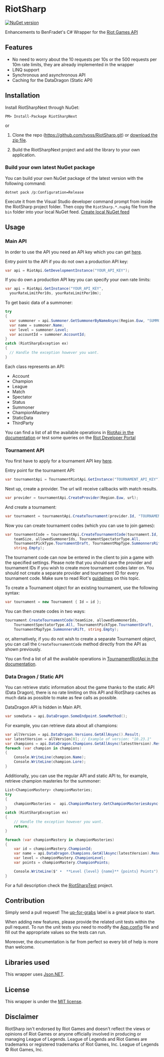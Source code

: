 # RiotSharp

[![NuGet version](https://badge.fury.io/nu/RiotSharpNext.svg)](https://badge.fury.io/nu/RiotSharpNext)

Enhancements to BenFradet's C# Wrapper for the [Riot Games API](https://developer.riotgames.com/)

<!---
 Documentation can be found [here](http://benfradet.github.io/RiotSharp/api/index.html).
--->

## Features

- No need to worry about the 10 requests per 10s or the 500 requests per 10m rate limits, they are already implemented in the wrapper
- LINQ support
- Synchronous and asynchronous API
- Caching for the DataDragon (Static API)

## Installation

Install RiotSharpNext through NuGet:

```
PM> Install-Package RiotSharpNext
```

or

1. Clone the repo (https://github.com/tvoss/RiotSharp.git) or [download the zip file](https://github.com/tvoss/RiotSharp/archive/develop.zip).

2. Build the RiotSharpNext project and add the library to your own application.

### Build your own latest NuGet package

You can build your own NuGet package of the latest version with the following command:

```
dotnet pack /p:Configuration=Release
```

Execute it from the Visual Studio developer command prompt from inside the RiotSharp project folder.
Then copy the `RiotSharp.*.nupkg` file from the `bin` folder into your local NuGet feed. [Create local NuGet feed](https://docs.microsoft.com/en-us/nuget/tools/package-manager-ui#package-sources)

## Usage

### Main API

In order to use the API you need an API key which you can get [here](https://developer.riotgames.com/).

Entry point to the API if you do not own a production API key:

```c#
var api = RiotApi.GetDevelopmentInstance("YOUR_API_KEY");
```

If you do own a production API key you can specify your own rate limits:

```c#
var api = RiotApi.GetInstance("YOUR_API_KEY",
  yourRateLimitPer10s, yourRateLimitPer10m);
```

To get basic data of a summoner:

```c#
try
{
  var summoner = api.Summoner.GetSummonerByNameAsync(Region.Euw, "SUMMONER_NAME").Result;
  var name = summoner.Name;
  var level = summoner.Level;
  var accountId = summoner.AccountId;
}
catch (RiotSharpException ex)
{
  // Handle the exception however you want.
}
```

Each class represents an API:

- Account
- Champion
- League
- Match
- Spectator
- Status
- Summoner
- ChampionMastery
- StaticData
- ThirdParty

You can find a list of all the available operations in [RiotApi in the documentation](http://benfradet.github.io/RiotSharp/api/RiotSharp.RiotApi.html)
or test some queries on the [Riot Developer Portal](https://developer.riotgames.com/apis)

### Tournament API

You first have to apply for a tournament API key [here](https://developer.riotgames.com/).

Entry point for the tournament API:

```c#
var tournamentApi = TournamentRiotApi.GetInstance("TOURNAMENT_API_KEY");
```

Next up, create a provider.
The url will receive callbacks with match results.

```c#
var provider = tournamentApi.CreateProvider(Region.Euw, url);
```

And create a tournament:

```c#
var tournament = tournamentApi.CreateTournament(provider.Id, "TOURNAMENT_NAME");
```

Now you can create tournament codes (which you can use to join games):

```c#
var tournamentCode = tournamentApi.CreateTournamentCode(tournament.Id,
    teamSize, allowedSummonerIds, TournamentSpectatorType.All,
    TournamentPickType.TournamentDraft, TournamentMapType.SummonnersRift,
    string.Empty);
```

The tournament code can now be entered in the client to join a game with the specified settings.
Please note that you should save the provider and tournament IDs if you wish to create more tournament codes later on. You should not create a separate provider and tournament ID for every tournament code. Make sure to read Riot's [guidelines](https://developer.riotgames.com/docs/tournaments-api) on this topic.

To create a Tournament object for an existing tournament, use the following syntax:

```c#
var tournament = new Tournament { Id = id };
```

You can then create codes in two ways:

```c#
tournament.CreateTournamentCode(teamSize, allowedSummonerIds,
    TournamentSpectatorType.All, TournamentPickType.TournamentDraft,
    TournamentMapType.SummonnersRift, string.Empty);
```

or, alternatively, if you do not wish to create a separate Tournament object, you can call the `CreateTournamentCode` method directly from the API as shown previously.

You can find a list of all the available operations in [TournamentRiotApi in the documentation](http://benfradet.github.io/RiotSharp/api/RiotSharp.TournamentRiotApi.html).

### Data Dragon / Static API

You can retrieve static information about the game thanks to the static API (Data Dragon), there is no rate limiting on this API and RiotSharp
caches as much data as possible to make as few calls as possible.

DataDragon API is hidden in Main API.

```c#
var someData = api.DataDragon.SomeEndpoint.SomeMethod();
```

For example, you can retrieve data about all champions:

```c#
var allVersion = api.DataDragon.Versions.GetAllAsync().Result;
var latestVersion = allVersion[0]; // Example of version: "10.23.1"
var champions = api.DataDragon.Champions.GetAllAsync(latestVersion).Result.Champions.Values;
foreach (var champion in champions)
{
    Console.WriteLine(champion.Name);
    Console.WriteLine(champion.Lore);
}
```

Additionally, you can use the regular API and static API to, for example, retrieve champion masteries for the summoner:

```c#
List<ChampionMastery> championMasteries;
try
{
    championMasteries =  api.ChampionMastery.GetChampionMasteriesAsync(summoner.Region, summoner.Id).Result;
}
catch (RiotSharpException ex)
{
    // Handle the exception however you want.
    return;
}

foreach (var championMastery in championMasteries)
{
    var id = championMastery.ChampionId;
    var name = api.DataDragon.Champions.GetAllAsync(latestVersion).Result.Champions.Values.Single(x => x.Id == id).Name; // using System.Linq;
    var level = championMastery.ChampionLevel;
    var points = championMastery.ChampionPoints;

    Console.WriteLine($" •  **Level {level} {name}** {points} Points");
}
```

For a full description check the [RiotSharpTest](RiotSharpTest) project.

## Contribution

Simply send a pull request! The [up-for-grabs](https://github.com/BenFradet/RiotSharp/labels/up-for-grabs) label is a great place to start.

When adding new features, please provide the related unit tests within the pull request.
To run the unit tests you need to modify the [App.config](RiotSharpTest/App.config) file and fill out the appropriate values so the tests can run.

Moreover, the documentation is far from perfect so every bit of help is more than welcome.

## Libraries used

This wrapper uses [Json.NET](http://james.newtonking.com/json).

## License

This wrapper is under the [MIT license](LICENSE.md).

## Disclaimer

RiotSharp isn't endorsed by Riot Games and doesn't reflect the views or opinions of Riot Games or anyone officially involved in producing or managing League of Legends. League of Legends and Riot Games are trademarks or registered trademarks of Riot Games, Inc. League of Legends © Riot Games, Inc.
